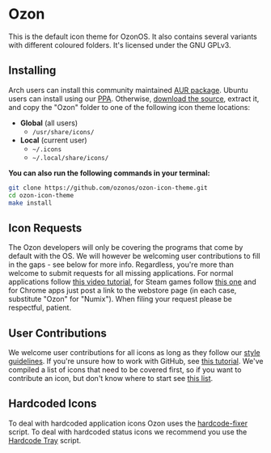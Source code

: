 # Ozon
This is the default icon theme for OzonOS. It also contains several variants with different coloured folders. It's licensed under the GNU GPLv3.

## Installing
Arch users can install this community maintained [AUR package](https://aur.archlinux.org/packages/ozon-icon-theme-git/). Ubuntu users can install using our [PPA](https://launchpad.net/~ozonos/+archive/ubuntu/ppa). Otherwise, [download the source](https://github.com/ozonos/ozon-icon-theme/archive/master.zip), extract it, and copy the "Ozon" folder to one of the following icon theme locations:

* **Global** (all users)
  * `/usr/share/icons/`
* **Local** (current user)
  * `~/.icons`
  * `~/.local/share/icons/`

**You can also run the following commands in your terminal:**
```bash
git clone https://github.com/ozonos/ozon-icon-theme.git
cd ozon-icon-theme
make install
```

## Icon Requests
The Ozon developers will only be covering the programs that come by default with the OS. We will however be welcoming user contributions to fill in the gaps - see below for more info. Regardless, you're more than welcome to submit requests for all missing applications. For normal applications follow [this video tutorial](https://plus.google.com/+NumixprojectOrg/posts/DkRmhFZuWez), for Steam games follow [this one](https://www.youtube.com/watch?v=BuUy4CzCoXc) and for Chrome apps just post a link to the webstore page (in each case, substitute "Ozon" for "Numix"). When filing your request please be respectful, patient.

## User Contributions
We welcome user contributions for all icons as long as they follow our [style guidelines](https://github.com/ozonos/ozon-icon-theme/wiki/Guidelines). If you're unsure how to work with GitHub, see [this tutorial](https://github.com/ozonos/ozon-icon-theme/wiki/Contributing). We've compiled a list of icons that need to be covered first, so if you want to contribute an icon, but don't know where to start see [this list](https://github.com/ozonos/ozon-icon-theme/labels/community).

## Hardcoded Icons
To deal with hardcoded application icons Ozon uses the [hardcode-fixer](https://github.com/Foggalong/hardcode-fixer) script. To deal with hardcoded status icons we recommend you use the [Hardcode Tray](https://github.com/bil-elmoussaoui/Hardcode-Tray) script.
